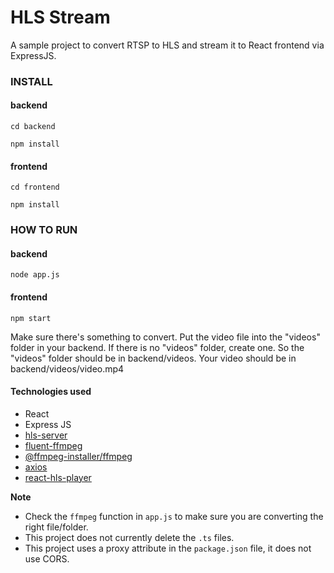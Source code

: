 # HLS Stream

A sample project to convert RTSP to HLS and stream it to React frontend via ExpressJS.

### INSTALL

#### backend

```cd backend```

```npm install```

#### frontend
```cd frontend```

```npm install```

### HOW TO RUN

#### backend
```node app.js```

#### frontend
```npm start```

Make sure there's something to convert. Put the video file into the "videos" folder in your backend. If there is no "videos" folder, create one. So the "videos" folder should be in backend/videos. Your video should be in backend/videos/video.mp4

#### Technologies used
- React
- Express JS
- [hls-server](https://www.npmjs.com/package/hls-server)
- [fluent-ffmpeg](https://www.npmjs.com/package/fluent-ffmpeg)
- [@ffmpeg-installer/ffmpeg](https://www.npmjs.com/package/@ffmpeg-installer/ffmpeg)
- [axios](https://www.npmjs.com/package/axios)
- [react-hls-player](https://www.npmjs.com/package/react-hls-player)

**Note**
- Check the ```ffmpeg``` function in ```app.js``` to make sure you are converting the right file/folder. 
- This project does not currently delete the ```.ts``` files.
- This project uses a proxy attribute in the ```package.json``` file, it does not use CORS.
